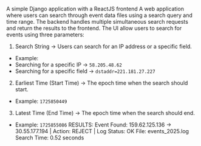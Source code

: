 A simple Django application with a ReactJS frontend
A web application where users can search through event data files using a search query and time range.
The backend handles multiple simultaneous search requests and return the results to the frontend.
The UI allow users to search for events using three parameters:
1. Search String → Users can search for an IP address or a specific field.
- Example:
- Searching for a specific IP → `58.205.48.62`
- Searching for a specific field → `dstaddr=221.181.27.227`
2. Earliest Time (Start Time) → The epoch time when the search should start.
- Example: `1725850449`
3. Latest Time (End Time) → The epoch time when the search should end.
- Example: `1725855086`
RESULTS:
Event Found: 159.62.125.136 → 30.55.177.194 | Action: REJECT | Log Status: OK
File: events_2025.log
Search Time: 0.52 seconds
